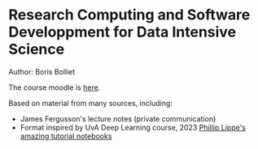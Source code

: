 Research Computing and Software Developpment for Data Intensive Science
===========================

Author: Boris Bolliet

The course moodle is [here](https://www.vle.cam.ac.uk/course/view.php?id=252189).


Based on material from many sources, including:
- James Fergusson's lecture notes (private communication)
- Format inspired by UvA Deep Learning course, 2023 [Phillip Lippe's amazing tutorial notebooks](https://uvadlc-notebooks.readthedocs.io/en/latest/)

